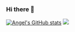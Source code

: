 ### Hi there 👋

[![Angel's GitHub stats](https://github-readme-stats.vercel.app/api?username=AngelShuWei&theme=nightowl)](https://github.com/angelshuwei/github-readme-stats)
![](https://komarev.com/ghpvc/?username=AngelShuWei&color=ffd1dc)

<!--
**AngelShuWei/AngelShuWei** is a ✨ _special_ ✨ repository because its `README.md` (this file) appears on your GitHub profile.

Here are some ideas to get you started:

- 🔭 I’m currently working on ...
- 🌱 I’m currently learning ...
- 👯 I’m looking to collaborate on ...
- 🤔 I’m looking for help with ...
- 💬 Ask me about ...
- 📫 How to reach me: ...
- 😄 Pronouns: ...
- ⚡ Fun fact: ...
-->
